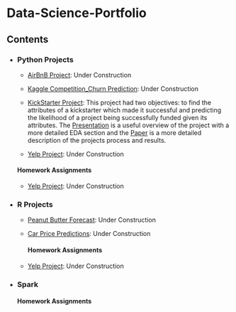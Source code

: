 # Data-Science-Portfolio

## Contents

- ### Python Projects

	- [AirBnB Project](https://github.com/Rwoot14/Data-Science-Portfolio/blob/master/AirBnB%20Project/AirBnB%20Project.ipynb): Under Construction
  
  - [Kaggle Competition_Churn Prediction](https://github.com/Rwoot14/Data-Science-Portfolio/tree/master/Kaggle%20Competition_Churn%20Prediction%20): Under Construction 
  
  - [KickStarter Project](https://github.com/Rwoot14/Data-Science-Portfolio/blob/master/KickStarter%20Project/KickStarter%20Project.ipynb): This project had two objectives: to find the attributes of a kickstarter which made it successful and predicting the likelihood of a project being successfully funded given its attributes. The [Presentation](https://github.com/Rwoot14/Data-Science-Portfolio/blob/master/KickStarter%20Project/Project%20slides.pdf) is a useful overview of the project with a more detailed EDA section and the [Paper](https://github.com/Rwoot14/Data-Science-Portfolio/blob/master/KickStarter%20Project/Pattern%20Analysis%20of%20Kickstarter%20Projects.pdf) is a more detailed description of the projects process and results.
  
  - [Yelp Project](https://github.com/Rwoot14/Data-Science-Portfolio/tree/master/KickStarter%20Project): Under Construction
  
   #### Homework Assignments
  
  - [Yelp Project](https://github.com/Rwoot14/Data-Science-Portfolio/tree/master/KickStarter%20Project): Under Construction
  
- ### R Projects

  - [Peanut Butter Forecast](https://rpubs.com/rwoot14/ga2_draft): Under Construction
  
  - [Car Price Predictions](https://rpubs.com/rwoot14/ga2_draft): Under Construction

    #### Homework Assignments
    
  - [Yelp Project](https://github.com/Rwoot14/Data-Science-Portfolio/tree/master/KickStarter%20Project): Under Construction    

- ### Spark

    #### Homework Assignments
